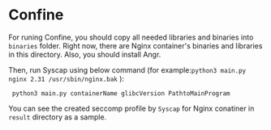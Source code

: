 # Confine
For runing Confine, you should copy all needed libraries and binaries into `binaries` folder.
Right now, there are Nginx container's binaries and libraries in this directory.
Also, you should install Angr.

Then, run Syscap using below command (for example:`python3 main.py nginx 2.31 /usr/sbin/nginx.bak` ):
 ```
  python3 main.py containerName glibcVersion PathtoMainProgram
```
You can see the created seccomp profile by `Syscap` for Nginx conatiner in `result` directory as a sample.

